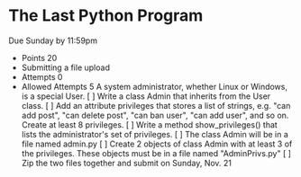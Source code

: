 # The Last Python Program
Due Sunday by 11:59pm
* Points 20
* Submitting a file upload
* Attempts 0
* Allowed Attempts 5
A system administrator, whether Linux or Windows, is a special User. 
[ ] Write a class Admin that inherits from the User class. 
[ ] Add an attribute privileges that stores a list of strings, e.g. "can add post", "can delete post", "can ban user", "can add user", and so on. Create at least 8 privileges. 
[ ] Write a method show_privileges() that lists the administrator's set of privileges. 
[ ] The class Admin will be in a file named admin.py
[ ] Create 2 objects of class Admin with at least 3 of the privileges. These objects must be in a file named "AdminPrivs.py"
[ ] Zip the two files together and submit on Sunday, Nov. 21

